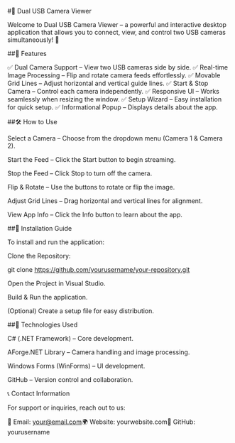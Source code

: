 #🎥 Dual USB Camera Viewer

Welcome to Dual USB Camera Viewer – a powerful and interactive desktop application that allows you to connect, view, and control two USB cameras simultaneously! 🚀

##🌟 Features

✅ Dual Camera Support – View two USB cameras side by side.
✅ Real-time Image Processing – Flip and rotate camera feeds effortlessly.
✅ Movable Grid Lines – Adjust horizontal and vertical guide lines.
✅ Start & Stop Camera – Control each camera independently.
✅ Responsive UI – Works seamlessly when resizing the window.
✅ Setup Wizard – Easy installation for quick setup.
✅ Informational Popup – Displays details about the app.

##🛠️ How to Use

Select a Camera – Choose from the dropdown menu (Camera 1 & Camera 2).

Start the Feed – Click the Start button to begin streaming.

Stop the Feed – Click Stop to turn off the camera.

Flip & Rotate – Use the buttons to rotate or flip the image.

Adjust Grid Lines – Drag horizontal and vertical lines for alignment.

View App Info – Click the Info button to learn about the app.

##📂 Installation Guide

To install and run the application:

Clone the Repository:

git clone https://github.com/yourusername/your-repository.git

Open the Project in Visual Studio.

Build & Run the application.

(Optional) Create a setup file for easy distribution.

##🔧 Technologies Used

C# (.NET Framework) – Core development.

AForge.NET Library – Camera handling and image processing.

Windows Forms (WinForms) – UI development.

GitHub – Version control and collaboration.

📞 Contact Information

For support or inquiries, reach out to us:

📧 Email: your@email.com🌍 Website: yourwebsite.com🐙 GitHub: yourusername
